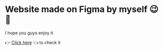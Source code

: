 # Website made on Figma by myself  😉👋

 I hope you guys enjoy it
 
  👉 [Click here](https://odraudep.github.io/figma-website/) 👈  to check it
